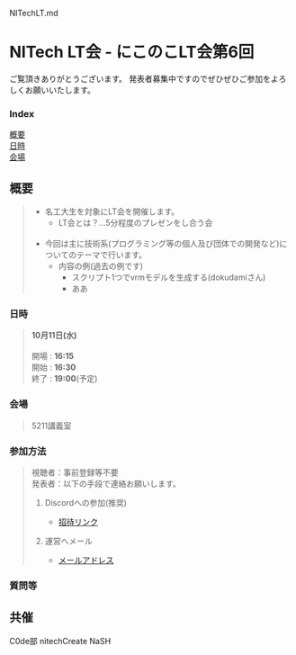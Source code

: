 NITechLT.md

# NITech LT会 -  にこのこLT会第6回

ご覧頂きありがとうございます。
発表者募集中ですのでぜひぜひご参加をよろしくお願いいたします。

### Index
[概要](#概要)<br>
[日時](#日時)<br>
[会場](#会場)<br>



## 概要
> - 名工大生を対象にLT会を開催します。<br>
>   - LT会とは？…5分程度のプレゼンをし合う会<br><br>
>  - 今回は主に技術系(プログラミング等の個人及び団体での開発など)についてのテーマで行います。<br>
>       - 内容の例(過去の例です)<br>
>           - スクリプト1つでvrmモデルを生成する(dokudamiさん)
>           - ああ


### **日時**
>**10月11日(水)**<br><br>
>開場 : **16:15**<br>
>開始 : **16:30**<br>
>終了 : **19:00**(予定)<br>
### **会場**
> 5211講義室

### **参加方法**
> 視聴者：事前登録等不要<br>
> 発表者：以下の手段で連絡お願いします。<br>
>1. Discordへの参加(推奨)<br>
>    - [招待リンク]()<br>
>
>2. 運営へメール<br>
>    - [メールアドレス](34713038@stn.nitech.ac.jp)<br>


### **質問等**



## 共催
C0de部
nitechCreate
NaSH

